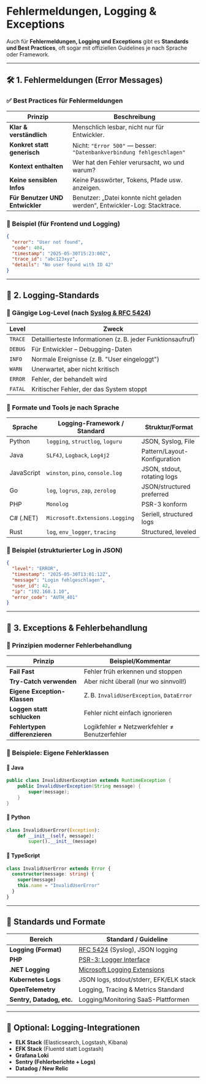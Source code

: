 # Fehlermeldungen, Logging & Exceptions

Auch für **Fehlermeldungen, Logging und Exceptions** gibt es **Standards und Best Practices**, oft sogar mit offiziellen Guidelines je nach Sprache oder Framework.

---

## 🛠️ 1. **Fehlermeldungen (Error Messages)**

### ✅ **Best Practices für Fehlermeldungen**

| Prinzip                         | Beschreibung                                                               |
| ------------------------------- | -------------------------------------------------------------------------- |
| **Klar & verständlich**         | Menschlich lesbar, nicht nur für Entwickler.                               |
| **Konkret statt generisch**     | Nicht: `"Error 500"` — besser: `"Datenbankverbindung fehlgeschlagen"`      |
| **Kontext enthalten**           | Wer hat den Fehler verursacht, wo und warum?                               |
| **Keine sensiblen Infos**       | Keine Passwörter, Tokens, Pfade usw. anzeigen.                             |
| **Für Benutzer UND Entwickler** | Benutzer: „Datei konnte nicht geladen werden“, Entwickler-Log: Stacktrace. |

### 🧾 Beispiel (für Frontend und Logging)

```json
{
  "error": "User not found",
  "code": 404,
  "timestamp": "2025-05-30T15:23:00Z",
  "trace_id": "abc123xyz",
  "details": "No user found with ID 42"
}
```

---

## 🧱 2. **Logging-Standards**

### 📒 Gängige Log-Level (nach [Syslog & RFC 5424](https://datatracker.ietf.org/doc/html/rfc5424))

| Level   | Zweck                                                       |
| ------- | ----------------------------------------------------------- |
| `TRACE` | Detaillierteste Informationen (z. B. jeder Funktionsaufruf) |
| `DEBUG` | Für Entwickler – Debugging-Daten                            |
| `INFO`  | Normale Ereignisse (z. B. "User eingeloggt")                |
| `WARN`  | Unerwartet, aber nicht kritisch                             |
| `ERROR` | Fehler, der behandelt wird                                  |
| `FATAL` | Kritischer Fehler, der das System stoppt                    |

### 🔧 Formate und Tools je nach Sprache

| Sprache    | Logging-Framework / Standard      | Struktur/Format              |
| ---------- | --------------------------------- | ---------------------------- |
| Python     | `logging`, `structlog`, `loguru`  | JSON, Syslog, File           |
| Java       | `SLF4J`, `Logback`, `Log4j2`      | Pattern/Layout-Konfiguration |
| JavaScript | `winston`, `pino`, `console.log`  | JSON, stdout, rotating logs  |
| Go         | `log`, `logrus`, `zap`, `zerolog` | JSON/structured preferred    |
| PHP        | `Monolog`                         | PSR-3 konform                |
| C# (.NET)  | `Microsoft.Extensions.Logging`    | Seriell, structured logs     |
| Rust       | `log`, `env_logger`, `tracing`    | Structured, leveled          |

### 🔄 Beispiel (strukturierter Log in JSON)

```json
{
  "level": "ERROR",
  "timestamp": "2025-05-30T13:01:12Z",
  "message": "Login fehlgeschlagen",
  "user_id": 42,
  "ip": "192.168.1.10",
  "error_code": "AUTH_401"
}
```

---

## 🚨 3. **Exceptions & Fehlerbehandlung**

### 🔄 Prinzipien moderner Fehlerbehandlung

| Prinzip                        | Beispiel/Kommentar                            |
| ------------------------------ | --------------------------------------------- |
| **Fail Fast**                  | Fehler früh erkennen und stoppen              |
| **Try-Catch verwenden**        | Aber nicht überall (nur wo sinnvoll!)         |
| **Eigene Exception-Klassen**   | Z. B. `InvalidUserException`, `DataError`     |
| **Loggen statt schlucken**     | Fehler nicht einfach ignorieren               |
| **Fehlertypen differenzieren** | Logikfehler ≠ Netzwerkfehler ≠ Benutzerfehler |

### 🧱 Beispiele: Eigene Fehlerklassen

#### 🔹 Java

```java
public class InvalidUserException extends RuntimeException {
    public InvalidUserException(String message) {
        super(message);
    }
}
```

#### 🔹 Python

```python
class InvalidUserError(Exception):
    def __init__(self, message):
        super().__init__(message)
```

#### 🔹 TypeScript

```ts
class InvalidUserError extends Error {
  constructor(message: string) {
    super(message)
    this.name = "InvalidUserError"
  }
}
```

---

## 🧾 Standards und Formate

| Bereich                   | Standard / Guideline                                                                             |
| ------------------------- | ------------------------------------------------------------------------------------------------ |
| **Logging (Format)**      | [RFC 5424](https://tools.ietf.org/html/rfc5424) (Syslog), JSON logging                           |
| **PHP**                   | [PSR-3: Logger Interface](https://www.php-fig.org/psr/psr-3/)                                    |
| **.NET Logging**          | [Microsoft Logging Extensions](https://learn.microsoft.com/en-us/dotnet/core/extensions/logging) |
| **Kubernetes Logs**       | JSON logs, stdout/stderr, EFK/ELK stack                                                          |
| **OpenTelemetry**         | Logging, Tracing & Metrics Standard                                                              |
| **Sentry, Datadog, etc.** | Logging/Monitoring SaaS-Plattformen                                                              |

---

## 🔄 Optional: Logging-Integrationen

* **ELK Stack** (Elasticsearch, Logstash, Kibana)
* **EFK Stack** (Fluentd statt Logstash)
* **Grafana Loki**
* **Sentry (Fehlerberichte + Logs)**
* **Datadog / New Relic**

---
